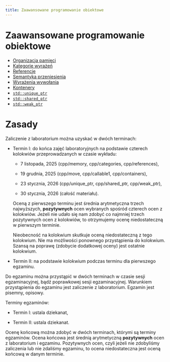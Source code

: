 ```yaml
---
title: Zaawansowane programowanie obiektowe
---
```


# Zaawansowane programowanie obiektowe

* [Organizacja pamięci](memory/pl)
* [Kategorie wyrażeń](categories/pl)
* [Referencje](references/pl)
* [Semantyka przeniesienia](move/pl)
* [Wyrażenia wywołania](callable1/pl)
* [Kontenery](containers/pl)
* [`std::unique_ptr`](unique_ptr/pl)
* [`std::shared_ptr`](shared_ptr/pl)
* [`std::weak_ptr`](weak_ptr/pl)

# Zasady

Zaliczenie z laboratorium można uzyskać w dwóch terminach:

* Termin I: do końca zajęć laboratoryjnych na podstawie czterech
  kolokwiów przeprowadzanych w czasie wykładu:

  - 7 listopada, 2025 (cpp/memory, cpp/categories, cpp/references),

  - 19 grudnia, 2025 (cpp/move, cpp/callable1, cpp/containers),

  - 23 stycznia, 2026 (cpp/unique_ptr, cpp/shared_ptr, cpp/weak_ptr),

  - 30 stycznia, 2026 (całość materiału).

  Oceną z pierwszego terminu jest średnia arytmetyczna trzech
  najwyższych, **pozytywnych** ocen wybranych spośród czterech ocen z
  kolokwiów.  Jeżeli nie udało się nam zdobyć co najmniej trzech
  pozytywnych ocen z kolokwiów, to otrzymujemy ocenę niedostateczną w
  pierwszym terminie.

  Nieobecność na kolokwium skutkuje oceną niedostateczną z tego
  kolokwium.  Nie ma możliwości ponownego przystąpienia do kolokwium.
  Szansą na poprawę (zdobycie dodatkowej oceny) jest ostatnie
  kolokwium.

* Termin II: na podstawie kolokwium podczas terminu dla pierwszego
  egzaminu.

Do egzaminu można przystąpić w dwóch terminach w czasie sesji
egzaminacyjnej, bądź poprawkowej sesji egzaminacyjnej.  Warunkiem
przystąpienia do egzaminu jest zaliczenie z laboratorium.  Egzamin
jest pisemny, opisowy.

Terminy egzaminów:

* Termin I: ustala dziekanat,

* Termin II: ustala dziekanat.

Ocenę końcową można zdobyć w dwóch terminach, którymi są terminy
egzaminów.  Ocena końcowa jest średnią arytmetyczną **pozytywnych**
ocen z laboratorium i egzaminu.  Pozytywnych ocen, czyli jeżeli nie
zdobyliśmy zaliczenia lub nie zdaliśmy egzaminu, to ocena
niedostateczna jest oceną końcową w danym terminie.
